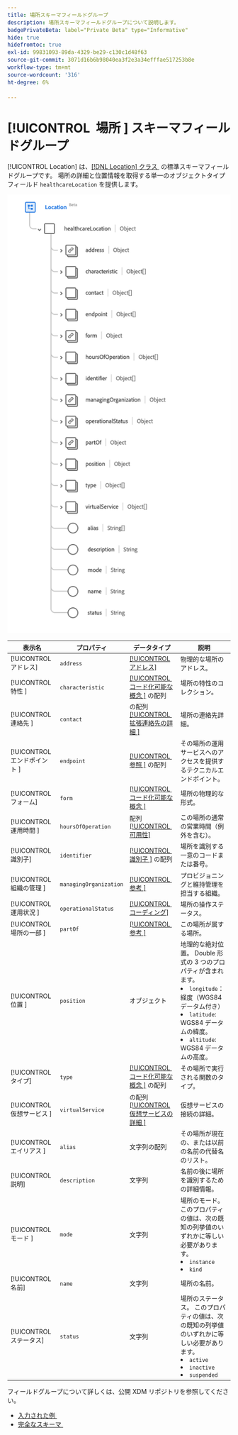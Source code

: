 ```yaml
---
title: 場所スキーマフィールドグループ
description: 場所スキーマフィールドグループについて説明します。
badgePrivateBeta: label="Private Beta" type="Informative"
hide: true
hidefromtoc: true
exl-id: 99831093-89da-4329-be29-c130c1d48f63
source-git-commit: 3071d16b6b98040ea3f2e3a34efffae517253b8e
workflow-type: tm+mt
source-wordcount: '316'
ht-degree: 6%

---
```


# [!UICONTROL &#x200B; 場所 &#x200B;] スキーマフィールドグループ

[!UICONTROL Location] は、[[!DNL Location]  クラス &#x200B;](../classes/location.md) の標準スキーマフィールドグループです。 場所の詳細と位置情報を取得する単一のオブジェクトタイプフィールド `healthcareLocation` を提供します。

![&#x200B; フィールドグループ構造 &#x200B;](../../../images/healthcare/field-groups/location.png)

| 表示名 | プロパティ | データタイプ | 説明 |
| --- | --- | --- | --- |
| [!UICONTROL アドレス] | `address` | [[!UICONTROL アドレス]](../data-types/address.md) | 物理的な場所のアドレス。 |
| [!UICONTROL &#x200B; 特性 &#x200B;] | `characteristic` | [[!UICONTROL &#x200B; コード化可能な概念 &#x200B;]](../data-types/codeable-concept.md) の配列 | 場所の特性のコレクション。 |
| [!UICONTROL &#x200B; 連絡先 &#x200B;] | `contact` | の配列 [[!UICONTROL &#x200B; 拡張連絡先の詳細 &#x200B;]](../data-types/extended-contact-detail.md) | 場所の連絡先詳細。 |
| [!UICONTROL &#x200B; エンドポイント &#x200B;] | `endpoint` | [[!UICONTROL &#x200B; 参照 &#x200B;]](../data-types/reference.md) の配列 | その場所の運用サービスへのアクセスを提供するテクニカルエンドポイント。 |
| [!UICONTROL フォーム] | `form` | [[!UICONTROL &#x200B; コード化可能な概念 &#x200B;]](../data-types/codeable-concept.md) | 場所の物理的な形式。 |
| [!UICONTROL &#x200B; 運用時間 &#x200B;] | `hoursOfOperation` | 配列 [[!UICONTROL &#x200B; 可用性 &#x200B;]](../data-types/availability.md) | この場所の通常の営業時間（例外を含む）。 |
| [!UICONTROL 識別子] | `identifier` | [[!UICONTROL &#x200B; 識別子 &#x200B;]](../data-types/identifier.md) の配列 | 場所を識別する一意のコードまたは番号。 |
| [!UICONTROL &#x200B; 組織の管理 &#x200B;] | `managingOrganization` | [[!UICONTROL &#x200B; 参考 &#x200B;]](../data-types/reference.md) | プロビジョニングと維持管理を担当する組織。 |
| [!UICONTROL &#x200B; 運用状況 &#x200B;] | `operationalStatus` | [[!UICONTROL &#x200B; コーディング &#x200B;]](../data-types/coding.md) | 場所の操作ステータス。 |
| [!UICONTROL &#x200B; 場所の一部 &#x200B;] | `partOf` | [[!UICONTROL &#x200B; 参考 &#x200B;]](../data-types/reference.md) | この場所が属する場所。 |
| [!UICONTROL &#x200B; 位置 &#x200B;] | `position` | オブジェクト | 地理的な絶対位置。 Double 形式の 3 つのプロパティが含まれます。 <li>`longitude`：経度（WGS84 データム付き）</li> <li>`latitude`: WGS84 データムの緯度。</li> <li>`altitude`: WGS84 データムの高度。</li> |
| [!UICONTROL タイプ] | `type` | [[!UICONTROL &#x200B; コード化可能な概念 &#x200B;]](../data-types/codeable-concept.md) の配列 | その場所で実行される関数のタイプ。 |
| [!UICONTROL &#x200B; 仮想サービス &#x200B;] | `virtualService` | の配列 [[!UICONTROL &#x200B; 仮想サービスの詳細 &#x200B;]](../data-types/virtual-service-detail.md) | 仮想サービスの接続の詳細。 |
| [!UICONTROL &#x200B; エイリアス &#x200B;] | `alias` | 文字列の配列 | その場所が現在の、または以前の名前の代替名のリスト。 |
| [!UICONTROL 説明] | `description` | 文字列 | 名前の後に場所を識別するための詳細情報。 |
| [!UICONTROL &#x200B; モード &#x200B;] | `mode` | 文字列 | 場所のモード。 このプロパティの値は、次の既知の列挙値のいずれかに等しい必要があります。 <li> `instance` </li> <li> `kind` </li> |
| [!UICONTROL 名前] | `name` | 文字列 | 場所の名前。 |
| [!UICONTROL ステータス] | `status` | 文字列 | 場所のステータス。 このプロパティの値は、次の既知の列挙値のいずれかに等しい必要があります。 <li> `active` </li> <li> `inactive` </li> <li> `suspended` </li> |

フィールドグループについて詳しくは、公開 XDM リポジトリを参照してください。

* [&#x200B; 入力された例 &#x200B;](https://github.com/adobe/xdm/blob/master/extensions/industry/healthcare/fhir/fieldgroups/location.example.1.json)
* [&#x200B; 完全なスキーマ &#x200B;](https://github.com/adobe/xdm/blob/master/extensions/industry/healthcare/fhir/fieldgroups/location.schema.json)
